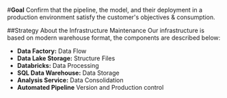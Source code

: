 #**Goal**
Confirm that the pipeline, the model, and their deployment in a production environment satisfy the customer's objectives & consumption.

##Strategy About the Infrastructure Maintenance
Our infrastructure is based on modern warehouse format, the components are described below:
- **Data Factory:** Data Flow 
- **Data Lake Storage:** Structure Files
- **Databricks:** Data Processing
- **SQL Data Warehouse:** Data Storage
- **Analysis Service:** Data Consolidation
- **Automated Pipeline** Version and Production control


